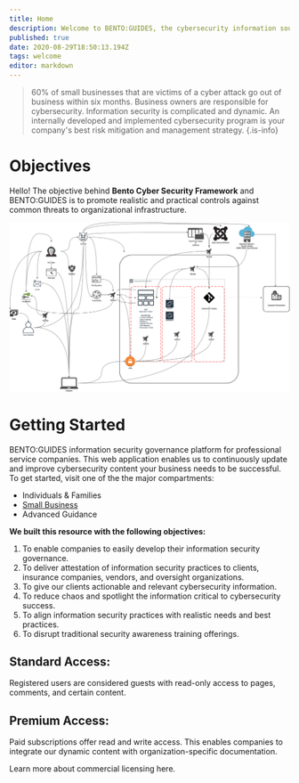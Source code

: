 ```yaml
---
title: Home
description: Welcome to BENTO:GUIDES, the cybersecurity information source for clients and guests.
published: true
date: 2020-08-29T18:50:13.194Z
tags: welcome
editor: markdown
---
```


> 60% of small businesses that are victims of a cyber attack go out of business within six months. Business owners are responsible for cybersecurity. Information security is complicated and dynamic. An internally developed and implemented cybersecurity program is your company's best risk mitigation and management strategy. 
{.is-info}

# Objectives
Hello!  The objective behind **Bento Cyber Security Framework** and BENTO:GUIDES is to promote realistic and practical controls against common threats to organizational infrastructure.  

![ransomware-vectors-generic.png](/ransomware-vectors-generic.png)

# Getting Started
BENTO:GUIDES information security governance platform for professional service companies.  This web application enables us to continuously update and improve cybersecurity content your business needs to be successful.  To get started, visit one of the the major compartments:

- Individuals & Families
- [Small Business](/security-company/start)
- Advanced Guidance 

**We built this resource with the following objectives:**

1. To enable companies to easily develop their information security governance.
1. To deliver attestation of information security practices to clients, insurance companies, vendors, and oversight organizations.
1. To give our clients actionable and relevant cybersecurity information.
1. To reduce chaos and spotlight the information critical to cybersecurity success.
1. To align information security practices with realistic needs and best practices.
1. To disrupt traditional security awareness training offerings.

## Standard Access:

Registered users are considered guests with read-only access to pages, comments, and certain content.  

## Premium Access:

Paid subscriptions offer read and write access. This enables companies to integrate our dynamic content with organization-specific documentation.  

Learn more about commercial licensing here.

